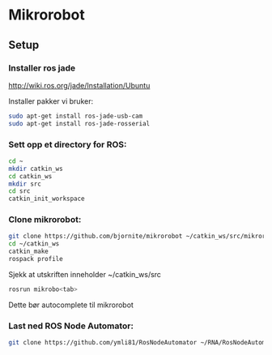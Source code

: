 # Mikrorobot

## Setup

### Installer ros jade

http://wiki.ros.org/jade/Installation/Ubuntu

Installer pakker vi bruker:
```bash
sudo apt-get install ros-jade-usb-cam
sudo apt-get install ros-jade-rosserial
```

### Sett opp et directory for ROS:

```bash
cd ~
mkdir catkin_ws
cd catkin_ws
mkdir src
cd src
catkin_init_workspace
```

### Clone mikrorobot:
```bash
git clone https://github.com/bjornite/mikrorobot ~/catkin_ws/src/mikrorobot
cd ~/catkin_ws
catkin_make
rospack profile
```
Sjekk at utskriften inneholder ~/catkin_ws/src
```bash
rosrun mikrobo<tab>
```
Dette bør autocomplete til mikrorobot

### Last ned ROS Node Automator:
```bash
git clone https://github.com/ymli81/RosNodeAutomator ~/RNA/RosNodeAutomator
```
